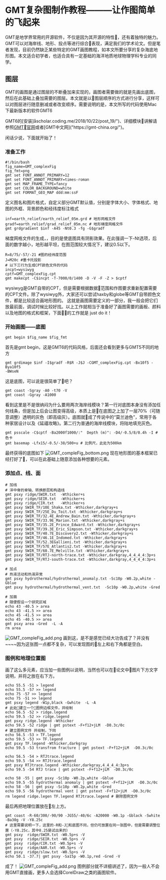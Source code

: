 # GMT复杂图制作教程———让作图简单的飞起来
GMT是地学界常用的开源软件，不仅是因为其开源的特性，还有着独特的魅力。GMT可以对海岸线、地形、投点等进行综合表现，满足我们的学术论文。但是笔者发现，目前仍然缺乏某些特定的GMT画图教程，如本文所要分享的复杂海底地形图。本文适合初学者，也适合具有一定基础的海洋地质地球物理学科专业的同学。

## 图层
GMT的画图是通过图层的不断叠加来实现的，画图者需要做的就是先画出底图，然后在此基础上叠加需要的图层。本文就是以图层顺序的方式进行分享，这样可以对图层进行随意删减或者改变顺序。需要说明的是，本文所写的代码使用Mac下最新版本的软件GMT6

GMT6的[安装]åscholar.coding.me/2018/10/22/post_19/")、详细模块讲解请参照[GMT官网]("http://gmt.soest.hawaii.edu/doc/5.4.4/index.html")或者[GMT中文网]("https://gmt-china.org/")。

闲话少说，下面就开始了！

### 准备工作
```
#!/bin/bash
fig_name=GMT_complexFig
fig_fmt=png
gmt set FONT_ANNOT_PRIMARY=12
gmt set FONT_ANNOT_PRIMARY=times-roman
gmt set MAP_FRAME_TYPE=fancy
gmt set COLOR_BACKGROUND=white
gmt set FORMAT_GEO_MAP ddd:mm:ssF
```
定义图名和图片格式，自定义部分GMT默认值，分别是字体大小、字体格式、地图的外框、背景颜色和经纬度标注格式
```
inf=earth_relief/earth_relief_05m.grd # 地形网格文件
gradf=earth_relief/grad_relief_05m.nc # 地形梯度网格文件
gmt grdgradient $inf -A45 -Nt0.3 -fg -G$gradf 
```
梯度网格文件的生成，，目的是使底图具有阴影效果。在此强调一下-Nt选项，后面的数字越小，地形越平坦，在图范围较大情况下，建议0.5以下。
```
R=8/75/-57/-21 #图的经纬度范围
J=M20c #墨卡托投影
# 以下三行为生成CPT颜色文件的代码
incpt=wysiwyg
cptf=GMT_complexFig.cpt
gmt makecpt -C$incpt -T-7000/0/1400 -D -V -F -Z > $cptf
```
wysiwyg是GMT自带的CPT，但是需要根据数据范围和作图要求重新配置需要的CPT文件。除了wysiwyg外，大家还可以尝试haxby和globe等GMT自带颜色文件，都是比较适合画地形图的。
这就是画图需要定义的一部分，我一般会把它们放最前面，调试时候比较好找。以上工作就相当于准备好了画图需要的画板、颜料以及地图的格式和框架，下面的工作就是 just do it！

### 开始画图——底图
```
gmt begin $fig_name $fig_fmt 
```
首先是gmt begin，这是GMT6的代码风格，后面还会看到更多与GMT5不同的地方
```
gmt grdimage $inf -I$gradf -R$R -J$J -CGMT_complexFig.cpt -Bx10f5 -Bya10f5 
-BWseN 
```
这是底图，可以说是很简单了吧？
```
gmt coast -Sgray -A0 -t70 -V 
gmt coast -Ggray -A1000
```
看到这里是不是很纳闷为什么要用两次海岸线模块？第一行对底图本身没有添加任何线条，但是加上后会让图变得高级，本质上是在底图之上加了一层70%（可随意调整）透明的灰色（即高级灰）。底图就成了传说中的“莫兰迪色”，常用于各种家居设计以及《延禧攻略》。第二行为普通的海岸线模块，将陆地填充灰色。
```
gmt psscale -C$cptf -Ba2000f1000/:"  Depth (m)": -D4/-0.5/8/0.4h -I # 色卡
gmt basemap -Lfx15/-0.5/-38/500+u # 比例尺，此处为500km
```
最终获得的底图如下
![GMT_compleFig_bottom.png](https://raw.githubusercontent.com/mantle-754/GMT_share/master/20181110GMT_complex/FIGmaker/GMT_compleFig_bottom.png?token=Ap7MLw4DleSYO9d2ctHV-dhor9exjnGoks5b-R4FwA%3D%3D)
现在地形图的基本框架已经打好了，可以在此基础上随意添加各种想要的元素。
### 添加点、线、面
```
# 加线
# 洋中脊的脊轴、转换断层和构造线
gmt psxy ridge/SWIR.txt  -Wthicker+s 
gmt psxy ridge/SEIR.txt  -Wthicker+s
gmt psxy ridge/CIR.txt   -Wthicker+s
gmt psxy SWIR_TF/10E_Shaka.txt -Wthicker,darkgray+s 
gmt psxy SWIR_TF/25E_Du_Toit.txt -Wthicker,darkgray+s  
gmt psxy SWIR_TF/32.4E_Andrew_Bain.txt -Wthicker,darkgray+s  
gmt psxy SWIR_TF/33.9E_Marion.txt -Wthicker,darkgray+s  
gmt psxy SWIR_TF/35.2E_Prince_Edward.txt -Wthicker,darkgray+s  
gmt psxy SWIR_TF/39.3E_Eric_Simpson.txt -Wthicker,darkgray+s  
gmt psxy SWIR_TF/40.7E_Discovery2.txt -Wthicker,darkgray+s  
gmt psxy SWIR_TF/46.1E_Indomed.txt -Wthicker,darkgray+s  
gmt psxy SWIR_TF/52.3EGallieni.txt -Wthicker,darkgray+s  
gmt psxy SWIR_TF/57E_Atlantis2.txt -Wthicker,darkgray+s  
gmt psxy SWIR_TF/60.7E_Melville.txt -Wthicker,darkgray+s  
gmt psxy SWIR_TF/RTJ-north-trace.txt -Wthicker,darkgray,4_4_4_4:3p+s  
gmt psxy SWIR_TF/RTJ-south-trace.txt -Wthicker,darkgray,4_4_4_4:3p+s 
```
```
# 加点
# 热液活动和热液异常
gmt psxy hydrothermal/hydrothermal_anomaly.txt -Sc10p -W0.2p,white -Gblue
gmt psxy hydrothermal/hydrothermal_vent.txt  -Sc10p -W0.2p,white -Gred
```
```
# 加面
# 随便假设一个研究区域
echo 43 -40.5 > area
echo 43 -41.5 >> area
echo 45 -41.5 >> area
echo 45 -40.5 >> area
gmt psxy area -Gred  -L -A
rm area
```
![GMT_compleFig_add.png](https://raw.githubusercontent.com/mantle-754/GMT_share/master/20181110GMT_complex/FIGmaker/GMT_compleFig_add.png?token=Ap7ML8TQRK49ODy2SX4XzF90xJC4Ng7pks5b-SETwA%3D%3D)
画到这，是不是感觉已经大功告成了？并没有~~~~因为这张图一点都不复杂，可以发现图的左上和右下角都是空白。
### 图例和地理位置图
画了这么多元素，应当加一些图例以说明，当然也可以在论文中图片下方文字说明，并将之放在右下方。
```
echo 55.5 -51 > legend
echo 55.5 -57 >> legend
echo 75 -57 >> legend
echo 75 -51 >> legend
gmt psxy legend -W1p,black -Gwhite  -L -A
# 此处建立一个图例边框文件，并绘制
echo 56.5 -52 > ridge.legend
echo 59.5 -52 >> ridge.legend
gmt psxy ridge.legend -Wthicker
echo 59.5 -52 ridge | gmt pstext -F+f12+jLM  -D0.3c/0c
# 建立图例文件 并绘制，下同
echo 56.5 -53 > TF.legend 
echo 59.5 -53 >> TF.legend
gmt psxy TF.legend -Wthicker,darkgray
echo 59.5 -53 transfrom fracture | gmt pstext -F+f12+jLM  -D0.3c/0c

echo 56.5 -54 > RTJtrace.legend 
echo 59.5 -54 >> RTJtrace.legend
gmt psxy RTJtrace.legend -Wthicker,darkgray,4_4_4_4:3p+s 
echo 59.5 -54 RTJ trace | gmt pstext -F+f12+jLM  -D0.3c/0c

echo 58 -55 | gmt psxy -Sc10p -W0.2p,white -Gblue
echo 59.5 -55 hydrothermal anomaly | gmt pstext -F+f12+jLM  -D0.3c/0c
echo 58 -56 | gmt psxy -Sc10p -W0.2p,white -Gred
echo 59.5 -56 hydrothermal vent | gmt pstext -F+f12+jLM  -D0.3c/0c
rm legend ridge.legen TF.legend RTJtrace.legend # 删除图例文件
```
最后再把地理位置放在左上方。
```
gmt coast -R-60/300/-90/90 -JG55/-40/6c -A20000 -W0.1p -Gblack -Swhite -Ba30g -V -Y8.25c
# 这里需要说明一下，这里的-R和-J和底图不同，但仍可放置在同一张图中，但是需要调整位置（-Y8.25c，其中8.25是试出来的）
gmt psxy  ridge/SWIR.txt -W0.5p+s -V
gmt psxy  ridge/SEIR.txt -W0.5p+s -V
gmt psxy  ridge/CIR.txt -W0.5p+s -V
gmt psxy  ridge/AAR.txt -W0.5p+s -V
gmt psxy  ridge/slow.txt -W0.5p+s -V
echo 50.1 -37.7| gmt psxy -Sa15p -W0.1p,red -Gred -V
```
成了！
![GMT_compleFig_add.png](https://raw.githubusercontent.com/mantle-754/GMT_share/master/20181110GMT_complex/FIGmaker/GMT_compleFig.png?token=Ap7ML9-0HyIVI1eBSk6qqfSX45H0x8Qqks5b-SXLwA%3D%3D)
图例部分就不详细讲述了，因为一般人不会用GMT直接画，更多人会选择CorelDraw之类的画图软件。


